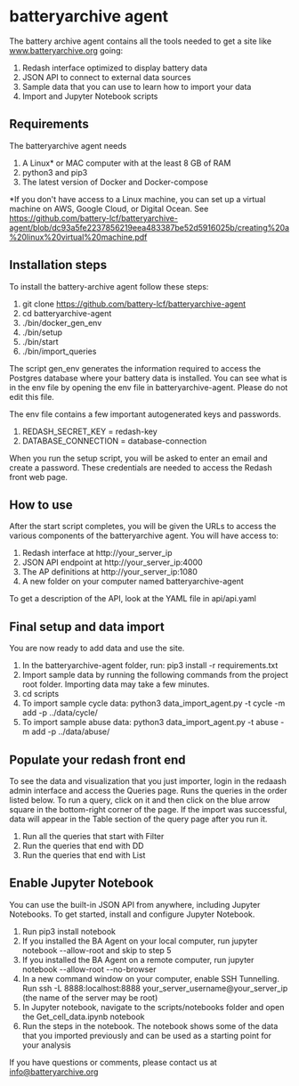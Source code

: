 # batteryarchive agent

The battery archive agent contains all the tools needed to get a site like www.batteryarchive.org going:

1. Redash interface optimized to display battery data
2. JSON API to connect to external data sources
3. Sample data that you can use to learn how to import your data
4. Import and Jupyter Notebook scripts

## Requirements 

The batteryarchive agent needs 

1. A Linux* or MAC computer with at the least 8 GB of RAM 
2. python3 and pip3 
3. The latest version of Docker and Docker-compose

*If you don't have access to a Linux machine, you can set up a virtual machine on AWS, Google Cloud, or Digital Ocean. See https://github.com/battery-lcf/batteryarchive-agent/blob/dc93a5fe2237856219eea483387be52d5916025b/creating%20a%20linux%20virtual%20machine.pdf

## Installation steps

To install the battery-archive agent follow these steps:

1. git clone https://github.com/battery-lcf/batteryarchive-agent
2. cd batteryarchive-agent
3. ./bin/docker_gen_env
4. ./bin/setup
5. ./bin/start
6. ./bin/import_queries

The script gen_env generates the information required to access the Postgres database where your battery data is installed. You can see what is in the env file by opening the env file in batteryarchive-agent. Please do not edit this file. 

The env file contains a few important autogenerated keys and passwords. 

1. REDASH_SECRET_KEY = redash-key
2. DATABASE_CONNECTION = database-connection

When you run the setup script, you will be asked to enter an email and create a password. These credentials are needed to access the Redash front web page.

## How to use

After the start script completes, you will be given the URLs to access the various components of the batteryarchive agent. You will have access to:

1. Redash interface at http://your_server_ip
2. JSON API endpoint at http://your_server_ip:4000
3. The AP definitions at http://your_server_ip:1080
4. A new folder on your computer named batteryarchive-agent

To get a description of the API, look at the YAML file in api/api.yaml

## Final setup and data import

You are now ready to add data and use the site.

1. In the batteryarchive-agent folder, run: pip3 install -r requirements.txt 
2. Import sample data by running the following commands from the project root folder. Importing data may take a few minutes.
3. cd scripts 
4. To import sample cycle data: python3 data_import_agent.py -t cycle -m add -p ../data/cycle/  
5. To import sample abuse data: python3 data_import_agent.py -t abuse -m add -p ../data/abuse/

## Populate your redash front end

To see the data and visualization that you just importer, login in the redaash admin interface and access the Queries page. Runs the queries in the order listed below. To run a query, click on it and then click on the blue arrow square in the bottom-right corner of the page. If the import was successful, data will appear in the Table section of the query page after you run it. 

1. Run all the queries that start with Filter
2. Run the queries that end with DD 
3. Run the queries that end with List


## Enable Jupyter Notebook

You can use the built-in JSON API from anywhere, including Jupyter Notebooks. To get started, install and configure Jupyter Notebook.

1. Run pip3 install notebook
2. If you installed the BA Agent on your local computer, run jupyter notebook --allow-root and skip to step 5
3. If you installed the BA Agent on a remote computer, run  jupyter notebook --allow-root --no-browser 
4. In a new command window on your computer, enable SSH Tunnelling. Run ssh -L 8888:localhost:8888 your_server_username@your_server_ip (the name of the server may be root)
5. In Jupyter notebook, navigate to the scripts/notebooks folder and open the Get_cell_data.ipynb notebook
6. Run the steps in the notebook. The notebook shows some of the data that you imported previously and can be used as a starting point for your analysis

If you have questions or comments, please contact us at info@batteryarchive.org
